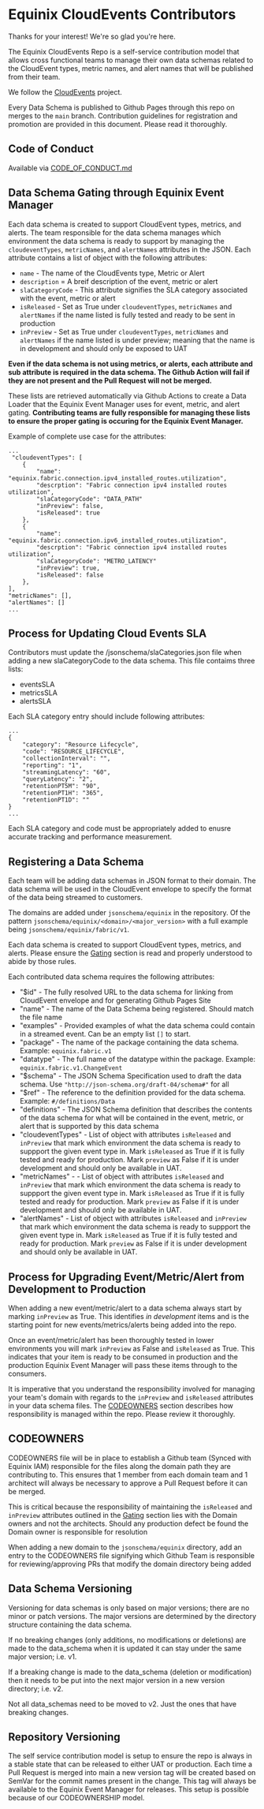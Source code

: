 # Equinix CloudEvents Contributors

Thanks for your interest! We're so glad you're here.

The Equinix CloudEvents Repo is a self-service contribution model that allows 
cross functional teams to manage their own
data schemas related to the CloudEvent types, metric names, and alert names 
that will be published from their team.

We follow the [CloudEvents](https://cloudevents.io/) project.

Every Data Schema is published to Github Pages through this repo on merges to 
the `main` branch. Contribution guidelines for
registration and promotion are provided in this document. Please read it thoroughly.

## Code of Conduct

Available via [CODE_OF_CONDUCT.md](./CODE_OF_CONDUCT.md)

## Data Schema Gating through Equinix Event Manager

Each data schema is created to support CloudEvent types, metrics, and alerts. 
The team responsible for the data schema manages which environment the data 
schema is ready to support by managing the 
`cloudeventTypes`, `metricNames`, and `alertNames` attributes in the JSON. 
Each attribute contains a list of object with the following attributes: 

* `name` - The name of the CloudEvents type, Metric or Alert
* `description` = A breif description of the event, metric or alert
* `slaCategoryCode` - This attribute signifies the SLA category associated with the event, metric or alert
* `isReleased` - Set as True under `cloudeventTypes`, `metricNames` and 
`alertNames` if the name listed is fully tested and ready to be sent in production
* `inPreview` - Set as True under `cloudeventTypes`, `metricNames` and 
`alertNames` if the name listed is under preview; meaning that
 the name is in development and should only be exposed to UAT

**Even if the data schema is not using metrics, or alerts, each attribute and 
sub attribute is required in the data schema. The Github Action will fail if 
they are not present and the Pull Request will not be merged.**

These lists are retrieved automatically via Github Actions to create a Data 
Loader that the Equinix Event Manager uses for event,
metric, and alert gating. 
**Contributing teams are fully responsible for managing these lists to ensure 
the proper gating is occuring for the Equinix Event Manager.**

Example of complete use case for the attributes:

```
...
 "cloudeventTypes": [
    {
        "name": "equinix.fabric.connection.ipv4_installed_routes.utilization",
        "descrption": "Fabric connection ipv4 installed routes utilization",
        "slaCategoryCode": "DATA_PATH"
        "inPreview": false,
        "isReleased": true
    },
    {
        "name": "equinix.fabric.connection.ipv6_installed_routes.utilization",
        "descrption": "Fabric connection ipv4 installed routes utilization",
        "slaCategoryCode": "METRO_LATENCY"
        "inPreview": true,
        "isReleased": false
    },
],
"metricNames": [],
"alertNames": []
...
```
## Process for Updating Cloud Events SLA
Contributors must update the /jsonschema/slaCategories.json file when adding a new slaCategoryCode to the data schema. This file contaims three lists:
* eventsSLA
* metricsSLA
* alertsSLA

Each SLA category entry should include following attributes:
```
...
{
    "category": "Resource Lifecycle",
    "code": "RESOURCE_LIFECYCLE",
    "collectionInterval": "",
    "reporting": "1",
    "streamingLatency": "60",
    "queryLatency": "2",
    "retentionPT5M": "90",
    "retentionPT1H": "365",
    "retentionPT1D": ""
}
...
```
Each SLA category and code must be appropriately added to enusre accurate tracking and performance measurement.

## Registering a Data Schema

Each team will be adding data schemas in JSON format to their domain. The data 
schema will be used in the CloudEvent envelope to
specify the format of the data being streamed to customers.

The domains are added under `jsonschema/equinix` in the repository. Of the 
pattern `jsonschema/equinix/<domain>/<major_version>` with a full example being
`jsonschema/equinix/fabric/v1`.

Each data schema is created to support CloudEvent types, metrics, and alerts. 
Please ensure the [Gating](#data-schema-gating-through-equinix-event-manager) 
section is read and properly understood to abide by those rules.

Each contributed data schema requires the following attributes:
* "$id" - The fully resolved URL to the data schema for linking from CloudEvent
 envelope and for generating Github Pages Site
* "name" - The name of the Data Schema being registered. Should match the file
 name
* "examples" - Provided examples of what the data schema could contain in a 
streamed event. Can be an empty list `[]` to start.
* "package" - The name of the package containing the data schema. Example: 
`equinix.fabric.v1`
* "datatype" - The full name of the datatype within the package. Example: 
`equinix.fabric.v1.ChangeEvent`
* "$schema" - The JSON Schema Specification used to draft the data schema. 
Use `"http://json-schema.org/draft-04/schema#"` for all
* "$ref" - The reference to the definition provided for the data schema. 
Example: `#/definitions/Data`
* "definitions" - The JSON Schema definition that describes the contents of the
 data schema for what will be contained in the event, metric, or alert that is 
 supported by this data schema
* "cloudeventTypes" - List of object with attributes `isReleased` and `inPreview` that
 mark which environment the data schema is ready to suppport the given event 
 type in. Mark `isReleased` as True if it is fully tested and 
 ready for production. Mark `preview` as False if it is under 
 development and should only be available in UAT.
* "metricNames" - - List of object with attributes `isReleased` and `inPreview` that
 mark which environment the data schema is ready to suppport the given event 
 type in. Mark `isReleased` as True if it is fully tested and 
 ready for production. Mark `preview` as False if it is under 
 development and should only be available in UAT.
* "alertNames" - List of object with attributes `isReleased` and `inPreview` that
 mark which environment the data schema is ready to suppport the given event 
 type in. Mark `isReleased` as True if it is fully tested and 
 ready for production. Mark `preview` as False if it is under 
 development and should only be available in UAT.

## Process for Upgrading Event/Metric/Alert from Development to Production

When adding a new event/metric/alert to a data schema always start by 
marking `inPreview` as True. This identifies *in development*
items and is the starting point for new events/metrics/alerts being added 
into the repo.

Once an event/metric/alert has been thoroughly tested in lower environments
you will mark `inPreview` as False and `isReleased` as True. This indicates that your item is ready to be consumed in production and the production Equinix Event Manager will pass these items through to the consumers.

It is imperative that you understand the responsibility involved for managing
your team's domain with regards to the  `inPreview` and `isReleased` attributes in your
data schema files. The [CODEOWNERS](#codeowners) section describes how
responsibility is managed within the repo. Please review it thoroughly.

## CODEOWNERS

CODEOWNERS file will be in place to establish a Github team (Synced with 
Equinix IAM) responsible for the files along the domain path they are 
contributing to. This ensures that 1 member from each domain team and 1 
architect will always be necessary to approve a Pull Request before it can
 be merged.

This is critical because the responsibility of maintaining the `isReleased` and
`inPreview` attributes outlined in the [Gating](#data-schema-gating-through-equinix-event-manager)
section lies with the Domain owners and not the architects. Should any 
production defect be found the Domain owner is responsible for resolution

When adding a new domain to the `jsonschema/equinix` directory, add an entry 
to the CODEOWNERS file signifying which Github Team is responsible for 
reviewing/approving PRs that modify the domain directory being added

## Data Schema Versioning

Versioning for data schemas is only based on major versions; there are no minor
or patch versions. The major versions
are determined by the directory structure containing the data schema.

If no breaking changes (only additions, no modifications or deletions) are made
to the data_schema when it is updated it can stay under the same major version;
i.e. v1.

If a breaking change is made to the data_schema (deletion or modification) then
it needs to be put into the next major version in a new version directory; i.e.
v2.

Not all data_schemas need to be moved to v2. Just the ones that have breaking changes.

## Repository Versioning

The self service contribution model is setup to ensure the repo is always in a
stable state that can be released to either UAT or production. Each time a 
Pull Request is merged into main a new version tag will be created based on 
SemVar for the commit names
present in the change. This tag will always be available to the Equinix Event 
Manager for releases. This setup is possible because of our CODEOWNERSHIP model.
